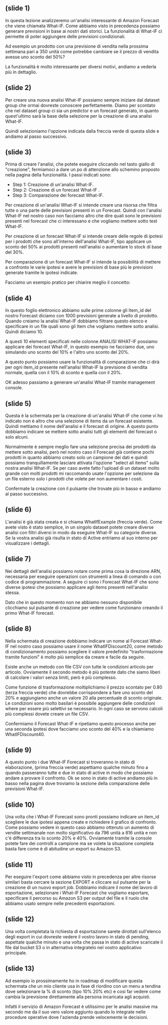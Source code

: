 ## (slide 1)

In questa lezione analizzeremo un'analisi interessante di Amazon Forecast che viene chiamata What-IF. Come abbiamo visto in precedenza possiamo generare previsioni in base ai nostri dati storici. La funzionalità di What-IF ci permette di poter aggiungere delle previsioni condizionali.

Ad esempio un prodotto con una previsione di vendita nella prossima settimana pari a 350 unità come potrebbe cambiare se il prezzo di vendita avesse uno sconto del 50%?

La funzionalità è molto interessante per diversi motivi, andiamo a vederla più in dettaglio.

## (slide 2)

Per creare una nuova analisi What-IF possiamo sempre iniziare dal dataset group che ormai dovreste conoscere perfettamente. Diamo per scontato che nel dataset group ci sia un predictor e un forecast generato, in quanto quest'ultimo sarà la base della selezione per la creazione di una analisi What-IF.

Quindi selezioniamo l'opzione indicata dalla freccia verde di questa slide e andiamo al passo successivo.

## (slide 3)

Prima di creare l'analisi, che potete eseguire cliccando nel tasto giallo di "creazione", fermiamoci a dare un po di attenzione allo schemino proposto nella pagina della funzionalità. I passi indicati sono:

- Step 1: Creazione di un'analisi What-IF. 
- Step 2: Creazione di un forecast What-IF .
- Step 3: Comparazione dei forecast What-IF. 

Per creazione di un'analisi What-IF si intende creare una risorsa che filtra tutte o una parte delle previsioni presenti in un Forecast. Quindi con l'analisi What-IF nel nostro caso non facciamo altro che dire quali sono le previsioni presenti nel forecast che ci interessano e che vogliamo mettere sotto test What-IF.

Per creazione di un forecast What-IF si intende creare delle regole di ipotesi per i prodotti che sono all'interno dell'analisi What-IF, tipo applicare un sconto del 50% ai prodotti presenti nell'analisi o aumentare lo stock di base del 30%.

Per comparazione di un forecast What-IF si intende la possibilità di mettere a confronto le varie ipotesi e avere le previsioni di base più le previsioni generate tramite le ipotesi indicate.

Facciamo un esempio pratico per chiarire meglio il concetto:

## (slide 4)

In questo foglio elettronico abbiamo sulle prime colonne gli Item_id del nostro Forecast diciamo con 1000 previsioni generate a livello di prodotto. Quando creiamo la analisi What-IF dobbiamo filtrare questo elenco e specificare in un file quali sono gli Item che vogliamo mettere sotto analisi. Quindi diciamo 10.

A questi 10 elementi specificati nelle colonne ANALISI WHAT-IF possiamo applicare dei forecast What-IF, in questo esempio ne facciamo due, uno simulando uno sconto del 10% e l'altro uno sconto del 20%. 

A questo punto possiamo usare la funzionalità di comparazione che ci dirà per ogni item_id presente nell'analisi What-IF la previsione di vendita normale, quella con il 10% di sconto e quella con il 20%.

OK adesso passiamo a generare un'analisi What-IF tramite management console.

## (slide 5)

Questa è la schermata per la creazione di un'analisi What-IF che come vi ho indicato non è altro che una selezione di items da un forecast esistente. Quindi mettiamo il nome dell'analisi e il forecast di origine. A questo punto dobbiamo indicare se mettere sotto analisi tutti gli elementi del forecast o solo alcuni.

Normalmente è sempre meglio fare una selezione precisa dei prodotti da mettere sotto analisi, però nel nostro caso il Forecast già contiene pochi prodotti in quanto abbiamo creato solo un campione dei dati e quindi possiamo tranquillamente lasciare attivata l'opzione "select all items" sulla nostra analisi What-IF.
Se per caso avete fatto l'upload di un dataset molto grande con molti prodotti mi raccomando usate l'opzione per selezione da un file esterno solo i prodotti che volete per non aumentare i costi. 

Confermate la creazione con il pulsante che trovate più in basso e andiamo al passo successivo.

## (slide 6)

L'analisi è già stata creata e si chiama WhatIfExample (freccia verde). Come avete visto è stato semplice, in un singolo dataset potete creare diverse analisi con filtri diversi in modo da eseguire What-IF su categorie diverse. Se la vostra analisi già risulta in stato di Active entriamo al suo interno per visualizzare i dettagli.

## (slide 7)

Nei dettagli dell'analisi possiamo notare come prima cosa la direzione ARN, necessaria per eseguire operazioni con strumenti a linea di comando o con codice di programmazione. A seguire ci sono i Forecast What-IF che sono diverse ipotesi che possiamo applicare agli items presenti nell'analisi stessa.

Dato che in questo momento non ne abbiamo nessuno disponibile clicchiamo sul pulsante di creazione per vedere come funzionano creando il primo What-IF forecast.

## (slide 8)

Nella schermata di creazione dobbiamo indicare un nome al Forecast What-IF nel nostro caso possiamo usare il nome WhatIFDiscount20, come metodo di condizionamento possiamo scegliere il valore predefinito "trasformazione tramite funzioni" è molto più semplice da creare e facile da seguire.

Esiste anche un metodo con file CSV con tutte le condizioni articolo per articolo. Ovviamente il secondo metodo è più potente dato che siamo liberi di calcolare i valori senza limiti, però è più complesso.

Come funzione di trasformazione moltiplichiamo il prezzo scontato per 0.80 (terza freccia verde) che dovrebbe corrispondere a fare uno sconto del 20% e aggiungiamo anche un valore 20 alla percentuale di sconto originale. Le condizioni sono molto basilari è possibile aggiungere delle condizioni where per essere più selettivi se necessario. In ogni caso se servono calcoli più complessi dovete creare un file CSV.

Confermiamo il Forecast What-IF e ripetiamo questo processo anche per una seconda ipotesi dove facciamo uno sconto del 40% e la chiamiamo WhatIFDiscount40.

## (slide 9)

A questo punto i due What-IF Forecast si troveranno in stato di elaborazione, (prima freccia verde) aspettiamo qualche minuto fino a quando passeranno tutte e due in stato di active in modo che possiamo andare a provare il confronto. Ok se sono in stato di active andiamo più in basso nella pagina dove troviamo la sezione della comparazione delle previsioni What-IF.

## (slide 10)

Una volta che i What-IF Forecast sono pronti possiamo indicare un item_id scegliere le due ipotesi appena create e richiedere il grafico di confronto. Come possiamo vedere in questo caso abbiamo ottenuto un aumento di vendite settimanale non molto significativo da 796 unità a 816 unità e non c'è differenza tra lo sconto 20% e 40%. Ovviamente tramite la console potete fare dei controlli a campione ma se volete la situazione completa basta fare come è di abitudine un export su Amazon S3.

## (slide 11)

Per eseguire l'export come abbiamo visto in precedenza per altre risorse similari basta cercare la sezione EXPORT e cliccare sul pulsante per la creazione di un nuovo export job. Dobbiamo indicare il nome del lavoro di esportazione, selezionare i What-IF Forecast che vogliamo esportare, specificare il percorso su Amazon S3 per output del file e il ruolo che abbiamo usato sempre nelle precedenti esportazioni.

## (slide 12)

Una volta completata la richiesta di esportazione sarete dirottati sull'elenco degli export in cui dovreste vedere il vostro lavoro in stato di pending, aspettate qualche minuto e una volta che passa in stato di active scaricate il file dal bucket S3 o in alternativa integratelo nel vostro applicativo principale.

## (slide 13)

Ad esempio io prossimamente ho in roadmap di modificare questa schermata che un mio cliente usa in fase di riordino con un menu a tendina dove selezionare la % di sconto (tipo 10% 20% etc) e cosi far vedere come cambia la previsione direttamente alla persona incaricata agli acquisti.

Infatti il servizio di Amazon Forecast è utilissimo per le analisi massive ma secondo me da il suo vero valore aggiunto quando lo integrate nelle procedure operative dove l'azienda prende velocemente le decisioni.